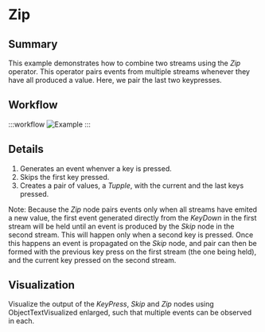 # Zip

## Summary
This example demonstrates how to combine two streams using the *Zip* operator. This operator pairs events from multiple streams whenever they have all produced a value. Here, we pair the last two keypresses.


## Workflow

:::workflow
![Example](~/workflows/ReactiveExamples/Zip/Zip.bonsai)
:::


## Details
1. Generates an event whenver a key is pressed.
2. Skips the first key pressed.
3. Creates a pair of values, a *Tupple*, with the current and the last keys pressed.

Note: Because the *Zip* node pairs events only when all streams have emited a new value, the first event generated directly from the *KeyDown* in the first stream will be held until an event is produced by the *Skip* node in the second stream. This will happen only when a second key is pressed. Once this happens an event is propagated on the *Skip* node, and pair can then be formed with the previous key press on the first stream (the one being held), and the current key pressed on the second stream.

## Visualization
Visualize the output of the *KeyPress*, *Skip* and *Zip* nodes using ObjectTextVisualized enlarged, such that multiple events can be observed in each. 
